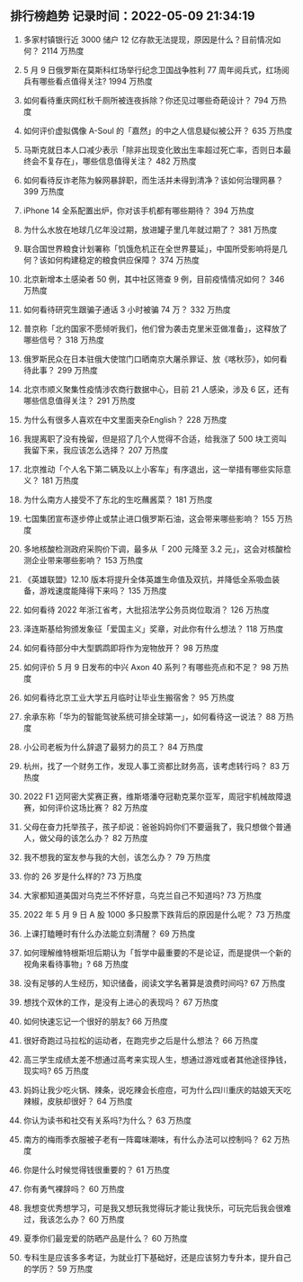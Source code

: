
## 排行榜趋势 记录时间：2022-05-09 21:34:19
  
  1. 多家村镇银行近 3000 储户 12 亿存款无法提现，原因是什么？目前情况如何？ 2114 万热度
    
  2. 5 月 9 日俄罗斯在莫斯科红场举行纪念卫国战争胜利 77 周年阅兵式，红场阅兵有哪些看点值得关注? 1994 万热度
    
  3. 如何看待重庆网红秋千厕所被连夜拆除？你还见过哪些奇葩设计？ 794 万热度
    
  4. 如何评价虚拟偶像 A-Soul 的「嘉然」的中之人信息疑似被公开？ 635 万热度
    
  5. 马斯克就日本人口减少表示「除非出现变化致出生率超过死亡率，否则日本最终会不复存在」，哪些信息值得关注？ 482 万热度
    
  6. 如何看待反诈老陈为躲网暴辞职，而生活并未得到清净？该如何治理网暴？ 399 万热度
    
  7. iPhone 14 全系配置出炉，你对该手机都有哪些期待？ 394 万热度
    
  8. 为什么水放在地球几亿年没过期，放进罐子里几年就过期了？ 381 万热度
    
  9. 联合国世界粮食计划署称「饥饿危机正在全世界蔓延」，中国所受影响将是几何？该如何构建稳定的粮食供应保障？ 374 万热度
    
  10. 北京新增本土感染者 50 例，其中社区筛查 9 例，目前疫情情况如何？ 346 万热度
    
  11. 如何看待研究生跟骗子通话 3 小时被骗 74 万？ 332 万热度
    
  12. 普京称「北约国家不愿倾听我们，他们曾为袭击克里米亚做准备」，这释放了哪些信号？ 318 万热度
    
  13. 俄罗斯民众在日本驻俄大使馆门口晒南京大屠杀罪证、放《喀秋莎》，如何看待此事？ 299 万热度
    
  14. 北京市顺义聚集性疫情涉农商行数据中心，目前 21 人感染，涉及 6 区，还有哪些信息值得关注？ 291 万热度
    
  15. 为什么有很多人喜欢在中文里面夹杂English？ 228 万热度
    
  16. 我提离职了没有挽留，但是招了几个人觉得不合适，给我涨了 500 块工资叫我留下来，我应该怎么选择？ 207 万热度
    
  17. 北京推动「个人名下第二辆及以上小客车」有序退出，这一举措有哪些实际意义？ 181 万热度
    
  18. 为什么南方人接受不了东北的生吃蘸酱菜？ 181 万热度
    
  19. 七国集团宣布逐步停止或禁止进口俄罗斯石油，这会带来哪些影响？ 155 万热度
    
  20. 多地核酸检测政府采购价下调，最多从「 200 元降至 3.2 元」，这会对核酸检测企业带来哪些影响？ 153 万热度
    
  21. 《英雄联盟》12.10 版本将提升全体英雄生命值及双抗，并降低全系吸血装备，游戏速度能降得下来吗？ 135 万热度
    
  22. 如何看待 2022 年浙江省考，大批招法学公务员岗位取消？ 126 万热度
    
  23. 泽连斯基给狗颁发象征「爱国主义」奖章，对此你有什么想法？ 118 万热度
    
  24. 如何看待部分中大型鹦鹉即将作为宠物放开？ 98 万热度
    
  25. 如何评价 5 月 9 日发布的中兴 Axon 40 系列？有哪些亮点和不足？ 98 万热度
    
  26. 如何看待北京工业大学五月临时让毕业生搬宿舍？ 95 万热度
    
  27. 余承东称「华为的智能驾驶系统可排全球第一」，如何看待这一说法？ 88 万热度
    
  28. 小公司老板为什么辞退了最努力的员工？ 84 万热度
    
  29. 杭州，找了一个财务工作，发现人事工资都比财务高，该考虑转行吗？ 83 万热度
    
  30. 2022 F1 迈阿密大奖赛正赛，维斯塔潘夺冠勒克莱尔亚军，周冠宇机械故障退赛，如何评价这场比赛？ 82 万热度
    
  31. 父母在奋力托举孩子，孩子却说：爸爸妈妈你们不要逼我了，我只想做个普通人，做父母的该怎么办？ 82 万热度
    
  32. 我不想我的室友参与我的大创，该怎么办？ 79 万热度
    
  33. 你的 26 岁是什么样的? 73 万热度
    
  34. 大家都知道美国对乌克兰不怀好意，乌克兰自己不知道吗? 73 万热度
    
  35. 2022 年 5 月 9 日 A 股 1000 多只股票下跌背后的原因是什么呢？ 73 万热度
    
  36. 上课打瞌睡时有什么办法能立刻清醒？ 69 万热度
    
  37. 如何理解维特根斯坦后期认为「哲学中最重要的不是论证，而是提供一个新的视角来看待事物」? 68 万热度
    
  38. 没有足够的人生经历，知识储备，阅读文学名著算是浪费时间吗? 67 万热度
    
  39. 想找个双休的工作，是没有上进心的表现吗？ 67 万热度
    
  40. 如何快速忘记一个很好的朋友? 66 万热度
    
  41. 很好奇跑过马拉松的运动者，在跑完步之后是什么想法？ 66 万热度
    
  42. 高三学生成绩太差不想通过高考来实现人生，想通过游戏或者其他途径挣钱，现实吗? 65 万热度
    
  43. 妈妈让我少吃火锅、辣条，说吃辣会长痘痘，可为什么四川重庆的姑娘天天吃辣椒，皮肤却很好？ 64 万热度
    
  44. 你认为读书和社交有关系吗?为什么？ 63 万热度
    
  45. 南方的梅雨季衣服被子老有一阵霉味潮味，有什么办法可以控制吗？ 62 万热度
    
  46. 你是什么时候觉得钱很重要的？ 61 万热度
    
  47. 你有勇气裸辞吗？ 60 万热度
    
  48. 我想变优秀想学习，可是我又想玩我觉得玩才能让我快乐，可玩完后我会很难过，我该怎么办？ 60 万热度
    
  49. 夏季你们最宠爱的防晒产品是什么？ 60 万热度
    
  50. 专科生是应该多多考证，为就业打下基础好，还是应该努力专升本，提升自己的学历？ 59 万热度
    